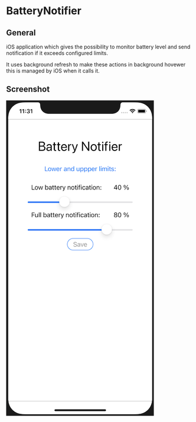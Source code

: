 # BatteryNotifier

## General
iOS application which gives the possibility to monitor battery level and send notification if it exceeds configured limits.

It uses background refresh to make these actions in background hovewer this is managed by iOS when it calls it.

## Screenshot

![alt text](screen.png?raw=true)


